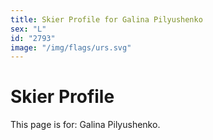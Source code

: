 ```yaml
---
title: Skier Profile for Galina Pilyushenko
sex: "L"
id: "2793"
image: "/img/flags/urs.svg" 
---
```


# Skier Profile

This page is for: Galina Pilyushenko.
    
